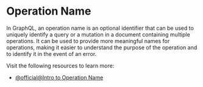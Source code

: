 # Operation Name

In GraphQL, an operation name is an optional identifier that can be used to uniquely identify a query or a mutation in a document containing multiple operations. It can be used to provide more meaningful names for operations, making it easier to understand the purpose of the operation and to identify it in the event of an error.

Visit the following resources to learn more:

- [@official@Intro to Operation Name](https://graphql.org/learn/queries/#operation-name)
